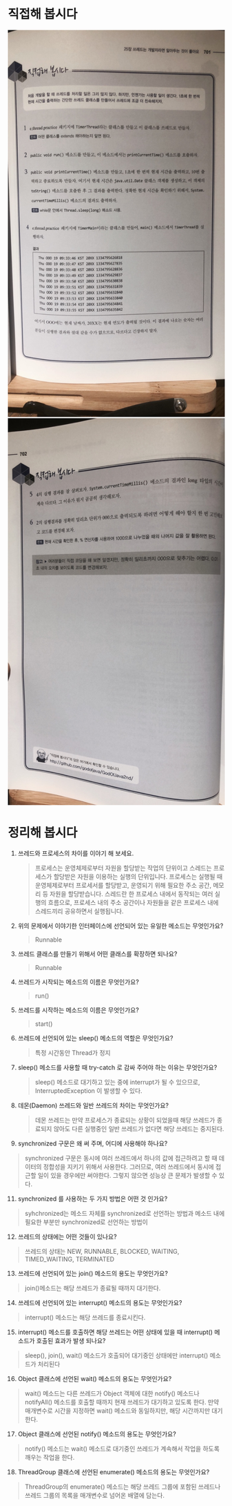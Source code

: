 # 직접해 봅시다

![img.png](img.png)
![img_1.png](img_1.png)

# 정리해 봅시다
1. 쓰레드와 프로세스의 차이를 이야기 해 보세요.

   > 프로세스는 운영체제로부터 자원을 할당받는 작업의 단위이고
   스레드는 프로세스가 할당받은 자원을 이용하는 실행의 단위입니다.
   프로세스는 실행될 때 운영체제로부터 프로세서를 할당받고, 운영되기 위해 필요한 주소 공간, 메모리 등 자원을 할당받습니다.
   스레드란 한 프로세스 내에서 동작되는 여러 실행의 흐름으로, 프로세스 내의 주소 공간이나 자원들을 같은 프로세스 내에 스레드끼리 공유하면서 실행됩니다.

3. 위의 문제에서 이야기한 인터페이스에 선언되어 있는 유일한 메소드는 무엇인가요?

   > Runnable

4. 쓰레드 클래스를 만들기 위해서 어떤 클래스를 확장하면 되나요?

   > Runnable

5. 쓰레드가 시작되는 메소드의 이름은 무엇인가요?

   > run()

6. 쓰레드를 시작하는 메소드의 이름은 무엇인가요?

   > start()

7. 쓰레드에 선언되어 있는 sleep() 메소드의 역할은 무엇인가요?

   > 특정 시간동안 Thread가 정지

8. sleep() 메소드를 사용할 때 try-catch 로 감싸 주어야 하는 이유는 무엇인가요?

   > sleep() 메소드로 대기하고 있는 중에 interrupt가 될 수 있으므로, InterruptedException 이 발생할 수 있다.

9. 데몬(Daemon) 쓰레드와 일반 쓰레드의 차이는 무엇인가요?

   > 데몬 쓰레드는 만약 프로세스가 종료되는 상황이 되었을때 해당 쓰레드가 종료되지 않아도 다른 실행중인 일반 쓰레드가 없다면 해당 쓰레드는 중지된다.

10. synchronized 구문은 왜 써 주며, 어디에 사용해야 하나요?

   > synchronized 구문은 동시에 여러 쓰레드에서 하나의 값에 접근하려고 할 때 데이터의 정합성을 지키기 위해서 사용한다.
   그러므로, 여러 쓰레드에서 동시에 접근할 일이 있을 경우에만 써야한다. 그렇지 않으면 성능상 큰 문제가 발생할 수 있다.

11. synchronized 를 사용하는 두 가지 방법은 어떤 것 인가요?

   > syhchronized는 메소드 자체를 synchronized로 선언하는 방법과
   메소드 내에 필요한 부분만 synchronized로 선언하는 방법이

12. 쓰레드의 상태에는 어떤 것들이 있나요?

   > 쓰레드의 상태는 NEW, RUNNABLE, BLOCKED, WAITING, TIMED_WAITING, TERMINATED

13. 쓰레드에 선언되어 있는 join() 메소드의 용도는 무엇인가요?

   > join()메소드는 해당 쓰레드가 종료될 때까지 대기한다.

14. 쓰레드에 선언되어 있는 interrupt() 메소드의 용도는 무엇인가요?

   > interrupt() 메소드는 해당 쓰레드를 종료시킨다.

15. interrupt() 메소드를 호출하면 해당 쓰레드는 어떤 상태에 있을 때 interrupt() 메소드가 호출된 효과가 발생 되나요?

   > sleep(), join(), wait() 메소드가 호출되어 대기중인 상태에만 interrupt() 메소드가 처리된다

16. Object 클래스에 선언된 wait() 메소드의 용도는 무엇인가요?

   > wait() 메소드는 다른 쓰레드가 Object 객체에 대한 notify() 메소드나 notifyAll() 메소드를 호출할 때까지
   현재 쓰레드가 대기하고 있도록 한다.
   만약 매개변수로 시간을 지정하면 wait() 메소드와 동일하지만, 해당 시간까지만 대기한다.

17. Object 클래스에 선언된 notify() 메소드의 용도는 무엇인가요?

   > notify() 메소드는 wait() 메소드로 대기중인 쓰레드가 계속해서 작업을 하도록 깨우는 작업을 한다.

18. ThreadGroup 클래스에 선언된 enumerate() 메소드의 용도는 무엇인가요?

   > ThreadGroup의 enumerate() 메소드는 해당 쓰레드 그룹에 포함된 쓰레드나 쓰레드 그룹의 목록을 매개변수로 넘어온 배열에 담는다. 

